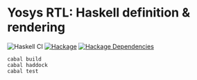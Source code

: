 # Yosys RTL: Haskell definition & rendering
![Haskell CI](https://github.com/standardsemiconductor/yosys-rtl/actions/workflows/haskell.yml/badge.svg)
[![Hackage][hackage-badge]][hackage]
[![Hackage Dependencies][hackage-deps-badge]][hackage-deps]

```
cabal build
cabal haddock
cabal test
```

[hackage]:            <https://hackage.haskell.org/package/yosys-rtl>
[hackage-badge]:      <https://img.shields.io/hackage/v/yosys-rtl.svg?color=success>
[hackage-deps-badge]: <https://img.shields.io/hackage-deps/v/yosys-rtl.svg>
[hackage-deps]:       <https://packdeps.haskellers.com/feed?needle=yosys-rtl>
